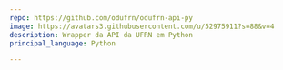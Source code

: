 ```yaml
---
repo: https://github.com/odufrn/odufrn-api-py
image: https://avatars3.githubusercontent.com/u/52975911?s=88&v=4
description: Wrapper da API da UFRN em Python
principal_language: Python

---
```

